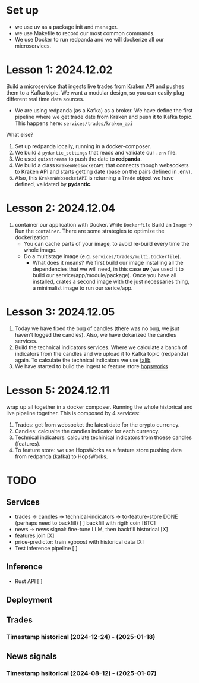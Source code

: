 # Set up

- we use uv as a package init and manager.
- we use Makefile to record our most common commands.
- We use Docker to run redpanda and we will dockerize all our microservices.


# Lesson 1: 2024.12.02

Build a microservice that ingests live trades from [Kraken API](https://docs.kraken.com/) and pushes them to a Kafka topic. We want a modular design, so you can easily plug different real time data sources.

* We are using redpanda (as a Kafka) as a broker. We have define the first pipeline where we get trade date from Kraken and push it to Kafka topic. This happens here: `services/trades/kraken_api`

What else?
1. Set up redpanda locally, running in a docker-composer.
1. We build a `pydantic_settings` that reads and validate our `.env` file.
1. We used `quixstreams` to push the date to **redpanda**.
1. We build a class `KrakenWebsocketAPI` that connects though websockets to Kraken API and starts getting date (base on the pairs defined in .env).
1. Also, this `KrakenWebsocketAPI` is returning a `Trade` object we have defined, validated by **pydantic**.

# Lesson 2: 2024.12.04

1. container our application with Docker. Write `Dockerfile` Build an `Image` -> Run the `container`.
    There are some strategies to optimize the dockerization:
    - You can cache parts of your image, to avoid re-build every time the whole image.
    - Do a multistage image (e.g. `services/trades/multi.Dockerfile`).
        * What does it means? We first build our image installing all the dependencies that we will need, in this case **uv** (we used it to build our service/app/module/package). Once you have all installed, crates a second image with the just necessaries thing, a minimalist image to run our serice/app.

# Lesson 3: 2024.12.05

1. Today we have fixed the bug of candles (there was no bug, we jsut haven't logged the candles). Also, we have dokarized the candles services.
1. Build the technical indicators services. Where we calculate a banch of indicators from the candles and we upload it to Kafka topic (redpanda) again. To calculate the technical indicators we use [talib](https://github.com/TA-Lib/ta-lib-python).
1. We have started to build the ingest to feature store [hopsworks](https://c.app.hopsworks.ai/account/api)

# Lesson 5: 2024.12.11

wrap up all together in a docker composer. Running the whole historical and live pipeline together. This is composed by 4 services:
1. Trades: get from websocket the latest date for the crypto currency.
1. Candles: calcualte the candles indicator for each currency.
1. Technical indicators: calculate techinical indicators from thoese candles (features).
1. To feature store: we use HopsWorks as a feature store pushing data from redpanda (kafka) to HopsWorks.


# TODO
## Services
- trades -> candles -> technical-indicators -> to-feature-store DONE (perhaps need to backfill) [ ] backfill with rigth coin [BTC]
- news -> news signal: fine-tune LLM, then backfill historical [X]
- features join [X]
- price-predictor: train xgboost with historical data [X]
- Test inference pipeline [ ]
## Inference
- Rust API [ ]
## Deployment


## Trades
### Timestamp historical (2024-12-24) - (2025-01-18)

## News signals
### Timestamp hsitorical (2024-08-12) - (2025-01-07)